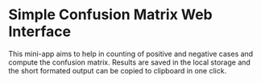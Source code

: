 # Simple Confusion Matrix Web Interface

This mini-app aims to help in counting of positive and negative cases and compute the confusion matrix. Results are saved in the local storage and the short formated output can be copied to clipboard in one click.

